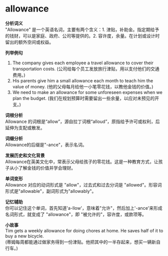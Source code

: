 # allowance

**分析词义**  
"Allowance" 是一个英语名词，主要有两个含义：1. 津贴，补助金。指定期给予的钱财，可以是家庭、政府、公司等提供的。2. 容许度，余量。在计划或设计时留出的额外空间或权益。

  

**列举例句**

  

1.  The company gives each employee a travel allowance to cover their transportation costs. (公司给每个员工发放旅行津贴，用以支付他们的交通费用。)
2.  His parents give him a small allowance each month to teach him the value of money. (他的父母每月给他一小笔零花钱，以教他金钱的价值。)
3.  We need to make an allowance for some unforeseen expenses when we plan the budget. (我们在规划预算时需要留出一些余量，以应对未预见的开支。)

  

**词根分析**  
Allowance 的词根是“allow”，源自拉丁词根“alloud”，原指给予许可或权利，后延伸为支配或散发。

  

**词缀分析**  
Allowance的后缀是"-ance"，表示名词。

  

**发展历史和文化背景**  
Allowance在英美文化中，常表示父母给孩子的零花钱。这是一种教育方式，让孩子从小了解金钱的价值并学会理财。

  

**单词变形**  
Allowance 对应的动词形式是 "allow"，过去式和过去分词是 "allowed"。形容词形式是"allowable"，副词形式为"allowably"。

  

**记忆辅助**  
你可以记住这个单词，首先知道'a-llow'，意味着"允许"，然后加上'-ance'来形成名词形式，就变成了 "allowance"，即 "被允许的"，容许度，或款项等。

  

**小故事**  
Tim gets a weekly allowance for doing chores at home. He saves half of it to buy a new bicycle.  
(蒂姆每周都能通过做家务得到一份津贴。他把其中的一半存起来，想买一辆新自行车。)
